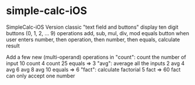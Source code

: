 # simple-calc-iOS
SimpleCalc-iOS Version
classic "text field and buttons" display
ten digit buttons (0, 1, 2, ... 9)
operations add, sub, mul, div, mod
equals button
when user enters number, then operation, then number, then equals, calculate result

Add a few new (multi-operand) operations in
"count": count the number of input
10 count 4 count 25 equals => 3
"avg": average all the inputs
2 avg 4 avg 6 avg 8 avg 10 equals => 6
"fact": calculate factorial
5 fact => 60
fact can only accept one number
